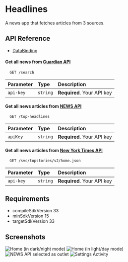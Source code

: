 
# Headlines

A news app that fetches articles from 3 sources.

## API Reference

* [DataBinding](https://developer.android.com/topic/libraries/data-binding)

#### Get all news from [Guardian API](https://content.guardianapis.com)

```http
  GET /search
```

| Parameter | Type     | Description                |
| :-------- | :------- | :------------------------- |
| `api-key` | `string` | **Required**. Your API key |

#### Get all news articles from [NEWS API](https://newsapi.org/v2)

```http
  GET /top-headlines
```

| Parameter | Type     | Description                       |
| :-------- | :------- | :-------------------------------- |
| `apiKey`      | `string` | **Required**. Your API key |

#### Get all news articles from [New York Times API](https://api.nytimes.com)

```http
  GET /svc/topstories/v2/home.json
```

| Parameter | Type     | Description                       |
| :-------- | :------- | :-------------------------------- |
| `api-key`      | `string` | **Required**. Your API key |


## Requirements

* compileSdkVersion 33
* minSdkVersion 15
* targetSdkVersion 33
    
## Screenshots

![Home (in dark/night mode)](https://github.com/Detective-Khalifah/Headli9es/assets/58272349/7f0d4b1b-eb50-4faa-92bf-c2f9efe61ac7)
![Home (in light/day mode)](https://github.com/Detective-Khalifah/Headli9es/assets/58272349/bd17a03b-7065-4664-82fb-5f9848b2104f)
![NEWS API selected as outlet](https://github.com/Detective-Khalifah/Headli9es/assets/58272349/1a785567-9c01-4d82-81b3-c35a010e8836)
![Settings Activity](https://github.com/Detective-Khalifah/Headli9es/assets/58272349/8e4b8591-ad37-48d9-9c06-cd85a76cef1e)
